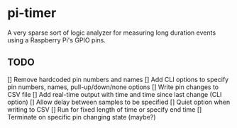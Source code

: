 # pi-timer
A very sparse sort of logic analyzer for measuring long duration events using
a Raspberry Pi's GPIO pins.

## TODO
[] Remove hardcoded pin numbers and names
[] Add CLI options to specify pin numbers, names, pull-up/down/none options
[] Write pin changes to CSV file
[] Add real-time output with time and time since last change (CLI option)
[] Allow delay between samples to be specified
[] Quiet option when writing to CSV
[] Run for fixed length of time or specify end time
[] Terminate on specific pin changing state (maybe?)
